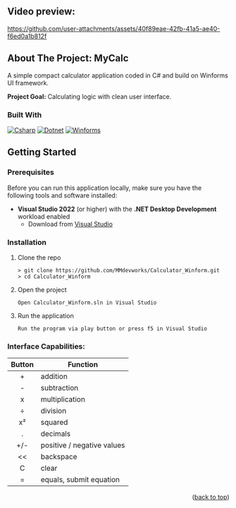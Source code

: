 <a id="readme-top"></a>

## Video preview:

https://github.com/user-attachments/assets/40f89eae-42fb-41a5-ae40-f6ed0a1b812f

## About The Project: MyCalc

A simple compact calculator application coded in C# and build on Winforms UI framework.

<b>Project Goal:</b> Calculating logic with clean user interface.

### Built With
 [![Csharp][csharp-badge]][csharp-url]
 [![Dotnet][dotnet-badge]][Dotnet-url]
 [![Winforms][winforms-badge]][winforms-url]
 
## Getting Started

### Prerequisites
Before you can run this application locally, make sure you have the following tools and software installed:

* **Visual Studio 2022** (or higher) with the **.NET Desktop Development** workload enabled
   - Download from [Visual Studio](https://visualstudio.microsoft.com/)

### Installation
1. Clone the repo
   ```
   > git clone https://github.com/MMdevworks/Calculator_Winform.git
   > cd Calculator_Winform
   ```
3. Open the project
   ```
   Open Calculator_Winform.sln in Visual Studio
   ```
5. Run the application
   ```
   Run the program via play button or press f5 in Visual Studio
   ```
   
### Interface Capabilities:
| Button | Function |
| :---: | --- |
| + | addition |
| - | subtraction |
| x | multiplication |
| ÷ | division |
| x² | squared |
| . | decimals |
| +/- | positive / negative values |
| << | backspace |
| C | clear |
| = | equals, submit equation |

<p align="right">(<a href="#readme-top">back to top</a>)</p>

[dotnet-badge]: https://img.shields.io/badge/.NET-512BD4?style=for-the-badge&logo=dotnet&logoColor=white
[Dotnet-url]: https://dotnet.microsoft.com/
[csharp-badge]: https://img.shields.io/badge/C%23-239120?style=for-the-badge&logo=csharp&logoColor=white
[csharp-url]: https://learn.microsoft.com/en-us/dotnet/csharp/
[mssql-badge]: https://img.shields.io/badge/Microsoft%20SQL%20Server-CC2927?style=for-the-badge&logo=microsoft%20sql%20server&logoColor=white
[mssql-url]: https://www.microsoft.com/en-us/sql-server
[winforms-badge]: https://img.shields.io/badge/WinForms-0078D4?style=for-the-badge&logo=windows&logoColor=white
[winforms-url]: https://learn.microsoft.com/en-us/dotnet/desktop/winforms/?view=netdesktop-9.0
